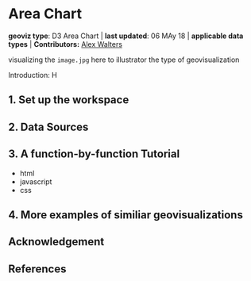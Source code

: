 # Area Chart

**geoviz type**: D3 Area Chart | **last updated**: 06 MAy 18 | **applicable data types** | **Contributors:** [Alex Walters](https://github.com/walteral/)

visualizing the `image.jpg` here to illustrator the type of geovisualization

Introduction: H

## 1\. Set up the workspace

## 2\. Data Sources

## 3\. A function-by-function Tutorial

- html
- javascript
- css

## 4\. More examples of similiar geovisualizations

## Acknowledgement

## References

